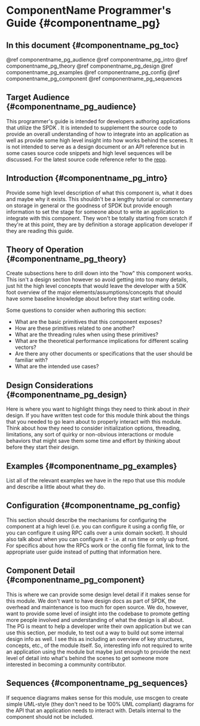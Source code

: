 # ComponentName Programmer's Guide {#componentname_pg}

## In this document {#componentname_pg_toc}

@ref componentname_pg_audience
@ref componentname_pg_intro
@ref componentname_pg_theory
@ref componentname_pg_design
@ref componentname_pg_examples
@ref componentname_pg_config
@ref componentname_pg_component
@ref componentname_pg_sequences

## Target Audience {#componentname_pg_audience}

This programmer's guide is intended for developers authoring applications that utilize the SPDK <COMPONENT NAME>. It is
intended to supplement the source code to provide an overall understanding of how to integrate <COMPONENT NAME> into
an application as well as provide some high level insight into how <COMPONENT NAME> works behind the scenes. It is not
intended to serve as a design document or an API reference but in some cases source code snippets and high level
sequences will be discussed. For the latest source code reference refer to the [repo](https://github.com/spdk).

## Introduction {#componentname_pg_intro}

Provide some high level description of what this component is, what it does and maybe why it exists. This shouldn't be
a lengthy tutorial or commentary on storage in general or the goodness of SPDK but provide enough information to
set the stage for someone about to write an application to integrate with this component.  They won't be totally
starting from scratch if they're at this point, they are by definition a storage application developer if they are
reading this guide.

## Theory of Operation {#componentname_pg_theory}

Create subsections here to drill down into the "how" this component works. This isn't a design section however so
avoid getting into too many details, just hit the high level concepts that would leave the developer with a
50K foot overview of the major elements/assumptions/concepts that should have some baseline knowledge about before
they start writing code.

Some questions to consider when authoring this section:

* What are the basic primitives that this component exposes?
* How are these primitives related to one another?
* What are the threading rules when using these primitives?
* What are the theoretical performance implications for different scaling vectors?
* Are there any other documents or specifications that the user should be familiar with?
* What are the intended use cases?

## Design Considerations {#componentname_pg_design}

Here is where you want to highlight things they need to think about in *their* design. If you have written test code
for this module think about the things that you needed to go learn about to properly interact with this module. Think
about how they need to consider initialization options, threading, limitations, any sort of quirky or non-obvious
interactions or module behaviors that might save them some time and effort by thinking about before they start their
design.

## Examples {#componentname_pg_examples}

List all of the relevant examples we have in the repo that use this module and describe a little about what they do.

## Configuration {#componentname_pg_config}

This section should describe the mechanisms for configuring the component at a high level (i.e. you can configure it
using a config file, or you can configure it using RPC calls over a unix domain socket). It should also talk about
when you can configure it - i.e. at run time or only up front. For specifics about how the RPCs work or the config
file format, link to the appropriate user guide instead of putting that information here.

## Component Detail {#componentname_pg_component}

This is where we can provide some design level detail if it makes sense for this module. We don't want to have
design docs as part of SPDK, the overhead and maintenance is too much for open source. We do, however, want
to provide some level of insight into the codebase to promote getting more people involved and understanding
of what the design is all about.  The PG is meant to help a developer write their own application but we
can use this section, per module, to test out a way to build out some internal design info as well. I see
this as including an overview of key structures, concepts, etc., of the module itself. So, interesting info
not required to write an application using the module but maybe just enough to provide the next level of
detail into what's behind the scenes to get someone more interested in becoming a community contributor.

## Sequences {#componentname_pg_sequences}

If sequence diagrams makes sense for this module, use mscgen to create simple UML-style (they don't need to be 100%
UML compliant) diagrams for the API that an application needs to interact with.  Details internal to the component
should not be included.
